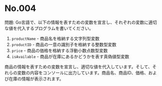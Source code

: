 # No.004

問題: Go言語で、以下の情報を表すための変数を宣言し、それぞれの変数に適切な値を代入するプログラムを書いてください。

1. `productName` - 商品名を格納する文字列型変数
1. `productID` - 商品の一意の識別子を格納する整数型変数
1. `price` - 商品の価格を格納する浮動小数点数型変数
1. `isAvailable` - 商品が在庫にあるかどうかを表す真偽値型変数

商品の情報を表すための変数を宣言し、適切な値を代入しています。そして、それらの変数の内容をコンソールに出力しています。商品名、商品ID、価格、および在庫の情報が表示されます。
